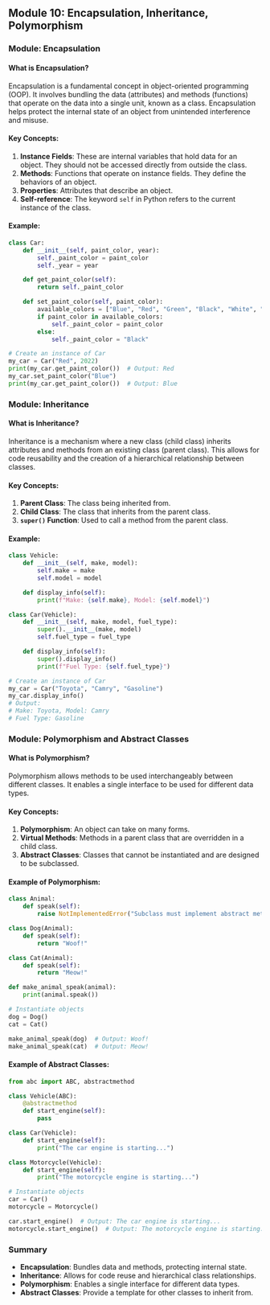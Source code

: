 ## Module 10: Encapsulation, Inheritance, Polymorphism

### Module: Encapsulation

#### What is Encapsulation?
Encapsulation is a fundamental concept in object-oriented programming (OOP). It involves bundling the data (attributes) and methods (functions) that operate on the data into a single unit, known as a class. Encapsulation helps protect the internal state of an object from unintended interference and misuse.

#### Key Concepts:
1. **Instance Fields**: These are internal variables that hold data for an object. They should not be accessed directly from outside the class.
2. **Methods**: Functions that operate on instance fields. They define the behaviors of an object.
3. **Properties**: Attributes that describe an object.
4. **Self-reference**: The keyword `self` in Python refers to the current instance of the class.

#### Example:
```python
class Car:
    def __init__(self, paint_color, year):
        self._paint_color = paint_color
        self._year = year

    def get_paint_color(self):
        return self._paint_color

    def set_paint_color(self, paint_color):
        available_colors = ["Blue", "Red", "Green", "Black", "White", "Gray"]
        if paint_color in available_colors:
            self._paint_color = paint_color
        else:
            self._paint_color = "Black"

# Create an instance of Car
my_car = Car("Red", 2022)
print(my_car.get_paint_color())  # Output: Red
my_car.set_paint_color("Blue")
print(my_car.get_paint_color())  # Output: Blue
```

### Module: Inheritance

#### What is Inheritance?
Inheritance is a mechanism where a new class (child class) inherits attributes and methods from an existing class (parent class). This allows for code reusability and the creation of a hierarchical relationship between classes.

#### Key Concepts:
1. **Parent Class**: The class being inherited from.
2. **Child Class**: The class that inherits from the parent class.
3. **`super()` Function**: Used to call a method from the parent class.

#### Example:
```python
class Vehicle:
    def __init__(self, make, model):
        self.make = make
        self.model = model

    def display_info(self):
        print(f"Make: {self.make}, Model: {self.model}")

class Car(Vehicle):
    def __init__(self, make, model, fuel_type):
        super().__init__(make, model)
        self.fuel_type = fuel_type

    def display_info(self):
        super().display_info()
        print(f"Fuel Type: {self.fuel_type}")

# Create an instance of Car
my_car = Car("Toyota", "Camry", "Gasoline")
my_car.display_info()
# Output:
# Make: Toyota, Model: Camry
# Fuel Type: Gasoline
```

### Module: Polymorphism and Abstract Classes

#### What is Polymorphism?
Polymorphism allows methods to be used interchangeably between different classes. It enables a single interface to be used for different data types.

#### Key Concepts:
1. **Polymorphism**: An object can take on many forms.
2. **Virtual Methods**: Methods in a parent class that are overridden in a child class.
3. **Abstract Classes**: Classes that cannot be instantiated and are designed to be subclassed.

#### Example of Polymorphism:
```python
class Animal:
    def speak(self):
        raise NotImplementedError("Subclass must implement abstract method")

class Dog(Animal):
    def speak(self):
        return "Woof!"

class Cat(Animal):
    def speak(self):
        return "Meow!"

def make_animal_speak(animal):
    print(animal.speak())

# Instantiate objects
dog = Dog()
cat = Cat()

make_animal_speak(dog)  # Output: Woof!
make_animal_speak(cat)  # Output: Meow!
```

#### Example of Abstract Classes:
```python
from abc import ABC, abstractmethod

class Vehicle(ABC):
    @abstractmethod
    def start_engine(self):
        pass

class Car(Vehicle):
    def start_engine(self):
        print("The car engine is starting...")

class Motorcycle(Vehicle):
    def start_engine(self):
        print("The motorcycle engine is starting...")

# Instantiate objects
car = Car()
motorcycle = Motorcycle()

car.start_engine()  # Output: The car engine is starting...
motorcycle.start_engine()  # Output: The motorcycle engine is starting...
```

### Summary
- **Encapsulation**: Bundles data and methods, protecting internal state.
- **Inheritance**: Allows for code reuse and hierarchical class relationships.
- **Polymorphism**: Enables a single interface for different data types.
- **Abstract Classes**: Provide a template for other classes to inherit from.
